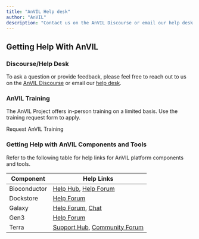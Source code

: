 ```yaml
---
title: "AnVIL Help desk"
author: "AnVIL"
description: "Contact us on the AnVIL Discourse or email our help desk."
---
```


## Getting Help With AnVIL

### Discourse/Help Desk

To ask a question or provide feedback, please feel free to reach out to us on the [AnVIL Discourse](https://help.anvilproject.org/) or email our [help desk](mailto:help@lists.anvilproject.org). 

### AnVIL Training

The AnVIL Project offers in-person training on a limited basis. Use the training request form to apply.

<button-link href="https://docs.google.com/forms/d/1-PomtMVaabtw1HOc1kTDRx5uRw3_tSC1LgwsrxGJWjI/edit" target="_blank">Request AnVIL Training</button-link>


### Getting Help with AnVIL Components and Tools

Refer to the following table for help links for AnVIL platform components and tools.

| Component | Help Links |
| --- | --- |
| Bioconductor | [Help Hub](http://bioconductor.org/help/), [Help Forum](https://support.bioconductor.org/) |
| Dockstore | [Help Forum](https://discuss.dockstore.org/) |
| Galaxy | [Help Forum](https://help.galaxyproject.org/), [Chat](https://gitter.im/galaxyproject) |
| Gen3 | [Help Forum](https://forums.gen3.org/) |
| Terra | [Support Hub](https://support.terra.bio/hc/en-us), [Community Forum](https://support.terra.bio/hc/en-us/community/topics) |

